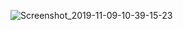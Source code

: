 ![Screenshot_2019-11-09-10-39-15-23](https://user-images.githubusercontent.com/44739367/68522379-495bc380-02dd-11ea-81fd-43afc0206cbd.png)
